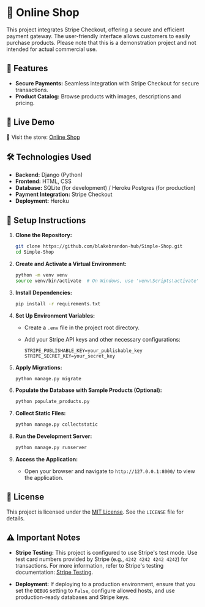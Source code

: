 # 🛒 Online Shop

This project integrates Stripe Checkout, offering a secure and efficient payment gateway. The user-friendly interface allows customers to easily purchase products. Please note that this is a demonstration project and not intended for actual commercial use.

## 🌟 Features

- **Secure Payments:** Seamless integration with Stripe Checkout for secure transactions.
- **Product Catalog:** Browse products with images, descriptions and pricing.

## 🚀 Live Demo

🛒 Visit the store: [Online Shop](https://online-shop-example-805474abb1a5.herokuapp.com/)

## 🛠️ Technologies Used

- **Backend:** Django (Python)
- **Frontend:** HTML, CSS
- **Database:** SQLite (for development) / Heroku Postgres (for production)
- **Payment Integration:** Stripe Checkout
- **Deployment:** Heroku

## 🔧 Setup Instructions

1. **Clone the Repository:**

    ```bash
    git clone https://github.com/blakebrandon-hub/Simple-Shop.git
    cd Simple-Shop
    ```

2. **Create and Activate a Virtual Environment:**

    ```bash
    python -m venv venv
    source venv/bin/activate  # On Windows, use 'venv\Scripts\activate'
    ```

3. **Install Dependencies:**

    ```bash
    pip install -r requirements.txt
    ```

4. **Set Up Environment Variables:**

    - Create a `.env` file in the project root directory.
    - Add your Stripe API keys and other necessary configurations:

        ```env
        STRIPE_PUBLISHABLE_KEY=your_publishable_key
        STRIPE_SECRET_KEY=your_secret_key
        ```

5. **Apply Migrations:**

    ```bash
    python manage.py migrate
    ```

6. **Populate the Database with Sample Products (Optional):**

    ```bash
    python populate_products.py
    ```

7. **Collect Static Files:**

    ```bash
    python manage.py collectstatic
    ```

8. **Run the Development Server:**

    ```bash
    python manage.py runserver
    ```

9. **Access the Application:**

    - Open your browser and navigate to `http://127.0.0.1:8000/` to view the application.
  
## 📜 License

This project is licensed under the [MIT License](https://opensource.org/licenses/MIT). See the `LICENSE` file for details.

## ⚠️ Important Notes

- **Stripe Testing:** This project is configured to use Stripe's test mode. Use test card numbers provided by Stripe (e.g., `4242 4242 4242 4242`) for transactions. For more information, refer to Stripe's testing documentation: [Stripe Testing](https://stripe.com/docs/testing).

- **Deployment:** If deploying to a production environment, ensure that you set the `DEBUG` setting to `False`, configure allowed hosts, and use production-ready databases and Stripe keys.


